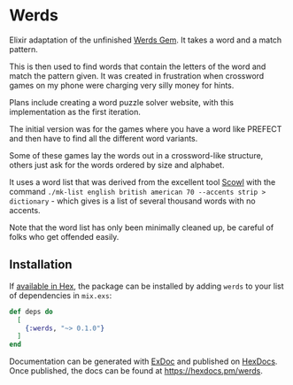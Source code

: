 # Werds

Elixir adaptation of the unfinished [Werds Gem](https://github.com/fjfish/werds). It takes a word and a match pattern. 

This is then used to find words that contain the letters of the word and match the pattern given. It was created in frustration when crossword games on my phone were charging very silly money for hints.

Plans include creating a word puzzle solver website, with this implementation as the first iteration.

The initial version was for the games where you have a word like PREFECT and then have to find all the different word variants.

Some of these games lay the words out in a crossword-like structure, others just ask for the words ordered by size and alphabet.

It uses a word list that was derived from the excellent tool [Scowl](http://wordlist.aspell.net/) with the command `./mk-list english british american 70 --accents strip > dictionary` - which gives is a list of several thousand words with no accents.

Note that the word list has only been minimally cleaned up, be careful of folks who get offended easily.

## Installation

If [available in Hex](https://hex.pm/docs/publish), the package can be installed
by adding `werds` to your list of dependencies in `mix.exs`:

```elixir
def deps do
  [
    {:werds, "~> 0.1.0"}
  ]
end
```

Documentation can be generated with [ExDoc](https://github.com/elixir-lang/ex_doc)
and published on [HexDocs](https://hexdocs.pm). Once published, the docs can
be found at <https://hexdocs.pm/werds>.
